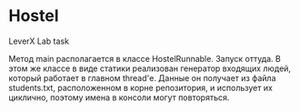 # Hostel
LeverX Lab task

Метод main располагается в классе HostelRunnable. Запуск оттуда.
В этом же классе в виде статики реализован генератор входящих людей, который работает в главном thread'е. Данные он получает из файла students.txt, расположенном в корне репозитория, и использует их циклично, поэтому имена в консоли могут повторяться.
